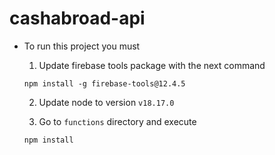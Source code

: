 # cashabroad-api

- To run this project you must

  1. Update firebase tools package with the next command

  ```
  npm install -g firebase-tools@12.4.5
  ```
  
  2. Update node to version `v18.17.0`
  
  3. Go to `functions` directory and execute
  
  ```
  npm install
  ```
